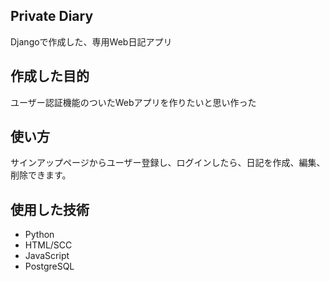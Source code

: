 ## Private Diary
Djangoで作成した、専用Web日記アプリ

## 作成した目的
ユーザー認証機能のついたWebアプリを作りたいと思い作った

## 使い方
サインアップページからユーザー登録し、ログインしたら、日記を作成、編集、削除できます。


## 使用した技術
* Python
* HTML/SCC
* JavaScript
* PostgreSQL
